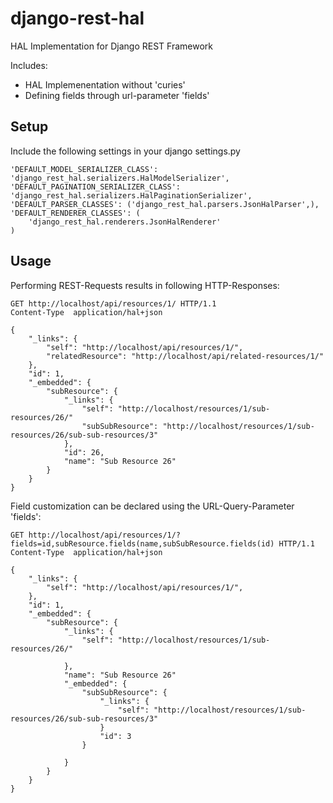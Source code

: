 django-rest-hal
===============

HAL Implementation for Django REST Framework

Includes:

* HAL Implemenentation without 'curies'
* Defining fields through url-parameter 'fields'


## Setup ##

Include the following settings in your django settings.py
	
	'DEFAULT_MODEL_SERIALIZER_CLASS': 'django_rest_hal.serializers.HalModelSerializer',
    'DEFAULT_PAGINATION_SERIALIZER_CLASS': 'django_rest_hal.serializers.HalPaginationSerializer',
    'DEFAULT_PARSER_CLASSES': ('django_rest_hal.parsers.JsonHalParser',),
    'DEFAULT_RENDERER_CLASSES': (
        'django_rest_hal.renderers.JsonHalRenderer'
    )
    
## Usage ##

Performing REST-Requests results in following HTTP-Responses:

	GET http://localhost/api/resources/1/ HTTP/1.1
	Content-Type  application/hal+json	

	{
    	"_links": {
        	"self": "http://localhost/api/resources/1/",
			"relatedResource": "http://localhost/api/related-resources/1/"
    	},
    	"id": 1,
    	"_embedded": {
        	"subResource": {
            	"_links": {
                	"self": "http://localhost/resources/1/sub-resources/26/"
                	"subSubResource": "http://localhost/resources/1/sub-resources/26/sub-sub-resources/3"
            	},
            	"id": 26,
            	"name": "Sub Resource 26"
        	}
    	}
	}
	
Field customization can be declared using the URL-Query-Parameter 'fields':

	GET http://localhost/api/resources/1/?fields=id,subResource.fields(name,subSubResource.fields(id) HTTP/1.1
	Content-Type  application/hal+json	

	{
    	"_links": {
        	"self": "http://localhost/api/resources/1/",
    	},
    	"id": 1,
    	"_embedded": {
        	"subResource": {
            	"_links": {
                	"self": "http://localhost/resources/1/sub-resources/26/"
                	
            	},
            	"name": "Sub Resource 26"
            	"_embedded": {
            		"subSubResource": {
            			"_links": {
            				"self": "http://localhost/resources/1/sub-resources/26/sub-sub-resources/3"
            			}
            			"id": 3
            		}
            		
            	}
        	}
    	}
	}